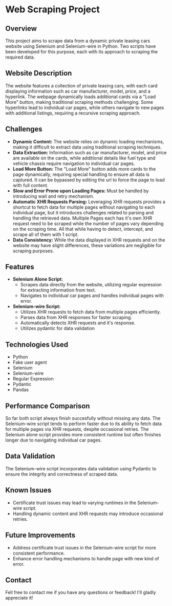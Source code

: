 # Web Scraping Project

## Overview
This project aims to scrape data from a dynamic private leasing cars website using Selenium and Selenium-wire in Python. Two scripts have been developed for this purpose, each with its approach to scraping the required data.

## Website Description
The website features a collection of private leasing cars, with each card displaying information such as car manufacturer, model, price, and a hyperlink. The webpage dynamically loads additional cards via a "Load More" button, making traditional scraping methods challenging. Some hyperlinks lead to individual car pages, while others navigate to new pages with additional listings, requiring a recursive scraping approach.

## Challenges
- **Dynamic Content:** The website relies on dynamic loading mechanisms, making it difficult to extract data using traditional scraping techniques.
- **Data Extraction:** Information such as car manufacturer, model, and price are available on the cards, while additional details like fuel type and vehicle chassis require navigation to individual car pages.
- **Load More Button:** The "Load More" button adds more cards to the page dynamically, requiring special handling to ensure all data is captured. It can be bypassed by editing the url to force the page to load with full content.
- **Slow and Error Prone upon Loading Pages:** Must be handled by introducing wait and retry mechanism.
- **Automatic XHR Requests Parsing:** Leveraging XHR requests provides a shortcut to fetch data for multiple pages without navigating to each individual page, but it introduces challenges related to parsing and handling the retrieved data. Multiple Pages each has it's own XHR request need to be scraped while the number of pages vary depending on the scraping time. All that while having to detect, intercept, and scrape all of them with 1 script.
- **Data Consistency:** While the data displayed in XHR requests and on the website may have slight differences, these variations are negligible for scraping purposes.

## Features
- **Selenium Alone Script:** 
  - Scrapes data directly from the website, utilizing regular expression for extracting information from text.
  - Navigates to individual car pages and handles individual pages with error.
- **Selenium-wire Script:**
  - Utilizes XHR requests to fetch data from multiple pages efficiently.
  - Parses data from XHR responses for faster scraping.
  - Automatically detects XHR requests and it's response.
  - Utilizes pydantic for data validation

## Technologies Used
- Python
- Fake user agent
- Selenium
- Selenium-wire
- Regular Expression
- Pydantic
- Pandas

## Performance Comparison
So far both script always finish succesfully without missing any data. The Selenium-wire script tends to perform faster due to its ability to fetch data for multiple pages via XHR requests, despite occasional retries. The Selenium alone script provides more consistent runtime but often finishes longer due to navigating individual car pages.

## Data Validation
The Selenium-wire script incorporates data validation using Pydantic to ensure the integrity and correctness of scraped data.

## Known Issues
- Certificate trust issues may lead to varying runtimes in the Selenium-wire script.
- Handling dynamic content and XHR requests may introduce occasional retries.

## Future Improvements
- Address certificate trust issues in the Selenium-wire script for more consistent performance.
- Enhance error handling mechanisms to handle page with new kind of error.

## Contact
Fell free to contact me if you have any questions or feedback! I'll gladly appreciate it!
